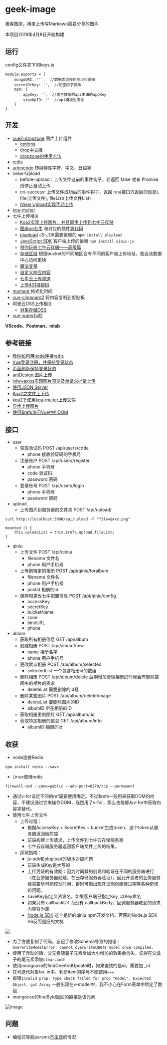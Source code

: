 # geek-image
极客图床，用来上传写Markown需要分享的图片

本项目2019年4月8日开始构建

## 运行

config文件夹下的keys.js

```
module.exports = {
    mongoURI: '' ,  //数据库连接的地址和密码
    secretOrKey: '',  //加密的字符串
    msm: {
        appKey: '',  //聚合数据的api申请的appKey
        signUpID: ''  //api模板的序号
    }
}
```



## 开发

* [vue2-dropzone](https://rowanwins.github.io/vue-dropzone/docs/dist/#/installation) 图片上传组件
  * [options](https://www.dropzonejs.com/#configuration-options) 
  * [drop中文版](http://wxb.github.io/dropzonejs.com.zh-CN/dropzonezh-CN/#installation) 
  * [dropzone的使用方法](https://blog.csdn.net/zyx1303031629/article/details/77449305) 
* [redis](https://github.com/MicrosoftArchive/redis/releases)
* [urlencode](https://www.npmjs.com/package/urlencode) 转换特殊字符，中文、日语等
* iview-Upload
  * before-upload：上传文件这前的事件钩子，若返回 false 或者 Promise 则停止自动上传
  * on-success: 上传文件成功后的事件钩子，返回 res(接口方返回的信息), file(上传文件), fileList(上传文件List)
  * [iView Upload实现手动上传](https://juejin.im/post/5aa92b32f265da2392360cb5)
* [koa-multer](https://www.npmjs.com/package/koa-multer)
* 七牛上传相关
  * [Koa2实现上传图片，并且同步上传到七牛云存储](https://segmentfault.com/a/1190000010398718)
  * [图床on七牛](https://cjting.me/web2.0/build-an-img-bed-on-qiniu/) 和对应的插件[源代码](https://github.com/fate-lovely/pic-on-qiniu/blob/master/qiniu.js)
  * [plupload](https://www.npmjs.com/package/plupload) JS-JDK需要依赖的 `npm install plupload`
  * [JavaScript SDK](https://developer.qiniu.com/kodo/sdk/1283/javascript) 客户端上传的依赖  `npm install qiniu-js`
  * [带你玩转七牛云存储——高级篇](https://cloud.tencent.com/developer/article/1156622)
  * [存储区域](https://developer.qiniu.com/kodo/manual/1671/region-endpoint) 根据bucket的不同地区会有不同的客户端上传地址，临近该数据中心访问更快
  * [魔法变量](https://developer.qiniu.com/kodo/manual/1235/vars)
  * [自定义响应内容](https://developer.qiniu.com/kodo/manual/1654/response-body#returnbody)
  * [七牛云上传测速](http://jssdk.demo.qiniu.io/performance)
  * [上传401报错码](https://developer.qiniu.com/kodo/kb/1330/upload-error-code-401) 
* [moment ](http://momentjs.cn/docs/#/displaying/) 格式化时间
* [vue-clipboard2](https://www.npmjs.com/package/vue-clipboard2) 将内容复制到剪贴板
* 阿里云OSS上传相关
  * [对象存储OSS](https://help.aliyun.com/document_detail/31947.html?spm=5176.87240.400427.2.70574614vr3oh2)
* [vue-waterfall2](https://segmentfault.com/a/1190000017042878)

**VScode、Postman、mlab**



## 参考链接

* [教你如何用node连接redis](https://juejin.im/post/5ad208b451882555894a3ff2) 
* [Vue登录注册，并保持登录状态](https://blog.csdn.net/sinat_17775997/article/details/83450620)
* [页面刷新保持登录状态](https://juejin.im/post/5aa7d945518825558453ad8c) 
* [antDesign 图片上传](https://ant.design/components/upload-cn/)
* [iviw+axios实现图片预览及单请求批量上传](https://hayuq.com/blog/articles/189.shtml)
* [使用JSON Server](构建数据接口) 
* [Koa2之文件上下传](https://juejin.im/post/5abc451ff265da23a2292dd4) 
* [koa2下使用koa-multer上传文件](https://www.jianshu.com/p/f9062b969a6e)
* [异步上传图片](https://chenshenhai.github.io/koa2-note/note/upload/pic-async.html) 
* [使用$refs访问Vue中的DOM](https://www.w3cplus.com/vue/accessing-dom-refs.html)

## 接口

*  user
   *  获取验证码 POST  /api/users/code
      *  phone  接收验证码的手机号
   *  注册账户 POST  /api/users/register
      *  phone 手机号
      *  code 验证码
      *  password 密码
   *  登录账号 POST /api/users/login
      *  phone  手机号
      *  password 密码
*  upload
   *  上传图片到服务器的文件夹 POST  /api/upload/

```
curl http://localhost:3000/api/upload -F "file=@xxx.png"

mounted () {
	this.uploadList = this.$refs.upload.fileList;
}
```

* qiniu 
  * 上传文件  POST /api/qiniu/
    * filename 文件名
    * phone 用户手机号
  * 上传到特定的相册 POST /api/qiniu/foralbum
    * filename 文件名
    * phone 用户手机号
    * postId 相册的id
  * 保存和更改七牛配置信息 POST  /api/qiniu/config
    * accessKey
    * secretKey
    * bucketName
    * zone
    * bindURL
    * phone
* ablum
  * 获取所有相册信息 GET /api/album
  * 创建相册 POST /api/album/new
    * name 相册名字
    * phone 用户手机号
  * 更改默认相册 POST /api/album/selected
    * selectedList 一个包含相册id的数组
  * 删除相册 POST /api/album/delete  后期增加管理相册的时候会有删除空间中的相片的需求
    * deleteList  需要删除的id号
  * 删除某些图片 POST /api/album/delete/image
    * deleteList  要删除图片的ID
    * albumID 所在相册的ID
  * 获取相册里的图片  GET /api/album/:id
  * 获取特定相册的信息 GET /api/album/info
    * albumID 相册的id 



## 收获

* node连接Redis

```
npm install redis --save

```

* Linux使用redis

```
firewall-cmd --zone=public --add-port=6379/tcp --permanent 
```

* 通过v-for设定不同的ref需要使用绑定。不过$refs一般用来获取DOM的内容，不建议通过它来操作DOM，既然用了v-for，那么也能够从v-for中获取内容来替代。
* 使用七牛上传文件
  * 上传过程：
    * 根据AccessKey + SecretKey + bucket生成token，这个token从服务器返回给前端
    * 前端构建上传请求，上传文件到七牛云存储服务器
    * 七牛云存储服务器返回客户端文件上传的结果。
  * 踩坑指南：
    * js-sdk和plupload的版本对应问题
    * 前端生成Key是大写的
    * 上传凭证的有效期：因为时间戳的创建和验证在不同的服务端进行（在业务服务器创建，在云存储服务器验证），因此开发者的业务服务器需要尽可能校准时间，否则可能出现凭证刚创建就过期等各种奇怪的问题。
    * saveKey自定义资源名，如果客户端已指定Key, 以Key命名
    * 如果只有 callbackUrl 而没有 callbackBody，回调服务器收到的请求内容将为空
    * [Node.js SDK](https://developer.qiniu.com/kodo/sdk/1289/nodejs) 这个是新的qiniu npm开发文档，官网的Node.js SDK V6反而是旧的文档

![](http://qiniu.hackslog.cn/Snipaste_2019-04-17_16-33-14.png)

* 为了方便复制了代码，忘记了修改Schema导致的报错：` OverwriteModelError: Cannot overwrite `users` model once compiled.`
* 使用了浮动的话，父元素随着子元素增加大小增加的效果会消失，记得在父盒子的尾元素添加`clear:both` 
* 使用mongoose的findOneAndUpdate时，如果查找的是id，需要加 _id
* 在可迭代对象for..in中，判断item的序号不能使用`=== ` 
* 报错`Invalid prop: type check failed for prop "model". Expected Object, got Array` 一般出现在v-model中，我不小心在Form表单中绑定了数组
* mongoose的findById返回的直接是该元素

![image](http://qiniu.hackslog.cn/2019-04-18/510067945.jpg)

## 问题

* 编程式导航params[不生效](https://router.vuejs.org/zh/guide/essentials/navigation.html)的情况